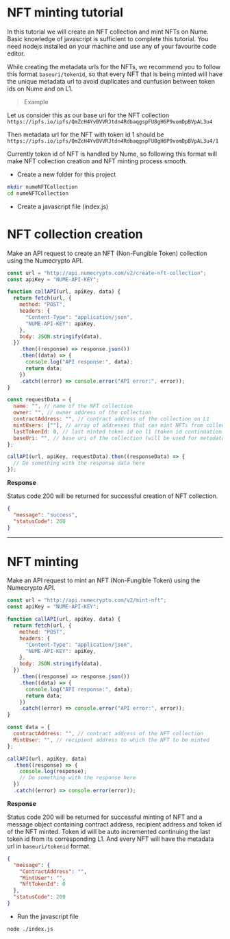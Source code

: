 # NFT minting tutorial

In this tutorial we will create an NFT collection and mint NFTs on Nume. Basic knowledge of javascript is sufficient to complete this tutorial. You need nodejs installed on your machine and use any of your favourite code editor.

While creating the metadata urls for the NFTs, we recommend you to follow this format `baseuri/tokenid`, so that every NFT that is being minted will have the unique metadata url to avoid duplicates and cunfusion between token ids on Nume and on L1.

> Example

Let us consider this as our base uri for the NFT collection `https://ipfs.io/ipfs/QmZcH4YvBVVRJtdn4RdbaqgspFU8gH6P9vomDpBVpAL3u4`

Then metadata url for the NFT with token id 1 should be `https://ipfs.io/ipfs/QmZcH4YvBVVRJtdn4RdbaqgspFU8gH6P9vomDpBVpAL3u4/1`

Currently token id of NFT is handled by Nume, so following this format will make NFT collection creation and NFT minting process smooth.

- Create a new folder for this project

```sh
mkdir numeNFTCollection
cd numeNFTCollection
```

- Create a javascript file (index.js)

# NFT collection creation

Make an API request to create an NFT (Non-Fungible Token) collection using the Numecrypto API.

```js
const url = "http://api.numecrypto.com/v2/create-nft-collection";
const apiKey = "NUME-API-KEY";

function callAPI(url, apiKey, data) {
  return fetch(url, {
    method: "POST",
    headers: {
      "Content-Type": "application/json",
      "NUME-API-KEY": apiKey,
    },
    body: JSON.stringify(data),
  })
    .then((response) => response.json())
    .then((data) => {
      console.log("API response:", data);
      return data;
    })
    .catch((error) => console.error("API error:", error));
}

const requestData = {
  name: "", // name of the NFT collection
  owner: "", // owner address of the collection
  contractAddress: "", // contract address of the collection on L1
  mintUsers: [""], // array of addresses that can mint NFTs from collection on Nume
  lastTokenId: 0, // last minted token id on l1 (token id continuation will be done to avoid confusion)
  baseUri: "", // base uri of the collection (will be used for metadata of NFTs)
};

callAPI(url, apiKey, requestData).then((responseData) => {
  // Do something with the response data here
});
```

**Response**

Status code 200 will be returned for successful creation of NFT collection.

```json
{
  "message": "success",
  "statusCode": 200
}
```

---

# NFT minting

Make an API request to mint an NFT (Non-Fungible Token) using the Numecrypto API.

```js
const url = "http://api.numecrypto.com/v2/mint-nft";
const apiKey = "NUME-API-KEY";

function callAPI(url, apiKey, data) {
  return fetch(url, {
    method: "POST",
    headers: {
      "Content-Type": "application/json",
      "NUME-API-KEY": apiKey,
    },
    body: JSON.stringify(data),
  })
    .then((response) => response.json())
    .then((data) => {
      console.log("API response:", data);
      return data;
    })
    .catch((error) => console.error("API error:", error));
}

const data = {
  contractAddress: "", // contract address of the NFT collection
  MintUser: "", // recipient address to which the NFT to be minted
};

callAPI(url, apiKey, data)
  .then((response) => {
    console.log(response);
    // Do something with the response here
  })
  .catch((error) => console.error(error));
```

**Response**

Status code 200 will be returned for successful minting of NFT and a message object containing contract address, recipient address and token id of the NFT minted. Token id will be auto incremented continuing the last token id from its corresponding L1. And every NFT will have the metadata url in `baseuri/tokenid` format.

```json
{
  "message": {
    "ContractAddress": "",
    "MintUser": "",
    "NftTokenId": 0
  },
  "statusCode": 200
}
```

- Run the javascript file

```sh
node ./index.js
```
